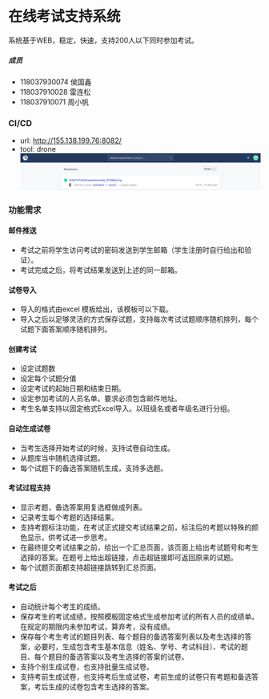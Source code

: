 # 在线考试支持系统

系统基于WEB，稳定，快速，支持200人以下同时参加考试。

##### 成员

- 118037930074 侯国鑫
- 118037910028 雷连松
- 118037910071 周小帆

### CI/CD
- url: http://155.138.199.76:8082/
- tool: drone
![image](http://github.com/Ddd1101/SoftwareInnovate_2019Spring/blob/master/image/WX20190423-205903.png)

### 功能需求

#### 邮件推送

- 考试之前将学生访问考试的密码发送到学生邮箱（学生注册时自行给出和验证）。
- 考试完成之后，将考试结果发送到上述的同一邮箱。

#### 试卷导入

- 导入的格式由excel 模板给出，该模板可以下载。
- 导入之后以足够灵活的方式保存试题，支持每次考试试题顺序随机排列，每个试题下面答案顺序随机排列。

#### 创建考试

- 设定试题数
- 设定每个试题分值
- 设定考试的起始日期和结束日期。
- 设定参加考试的人员名单。要求必须包含邮件地址。
- 考生名单支持以固定格式Excel导入。以班级名或者年级名进行分组。

#### 自动生成试卷

- 当考生选择开始考试的时候，支持试卷自动生成。
- 从题库当中随机选择试题。
- 每个试题下的备选答案随机生成，支持多选题。


#### 考试过程支持

- 显示考题，备选答案用复选框做成列表。
- 记录考生每个考题的选择结果。
- 支持考题标注功能，在考试正式提交考试结果之前，标注后的考题以特殊的颜色显示，供考试进一步思考。
- 在最终提交考试结果之前，给出一个汇总页面，该页面上给出考试题号和考生选择的答案。在题号上给出超链接，点击超链接即可返回原来的试题。
- 每个试题页面都支持超链接跳转到汇总页面。

#### 考试之后

- 自动统计每个考生的成绩。
- 保存考生的考试成绩，按照模板固定格式生成参加考试的所有人员的成绩单。在规定的期限内未参加考试，算弃考，没有成绩。
- 保存每个考生考试的题目列表、每个题目的备选答案列表以及考生选择的答案，必要时，生成包含考生基本信息（姓名、学号、考试科目）、考试的题目、每个题目的备选答案以及考生选择的答案的试卷。
- 支持个别生成试卷，也支持批量生成试卷。
- 支持考前生成试卷，也支持考后生成试卷，考前生成的试卷只有考题和备选答案，考后生成的试卷包含考生选择的答案。
